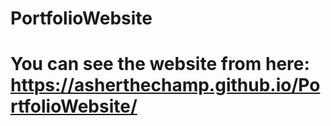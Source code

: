 # PortfolioWebsite

# You can see the website from here: https://asherthechamp.github.io/PortfolioWebsite/
